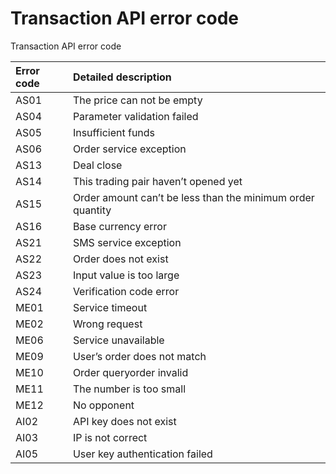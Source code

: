 #  Transaction API error code

Transaction API error code  

| Error code        | Detailed description    |
| :-----    | :-----   |
|AS01	|	The price can not be empty|
|AS04	|	Parameter validation failed|
|AS05	|	 Insufficient funds|
|AS06	|	Order service exception|
|AS13	|	Deal close|
|AS14	|	This trading pair haven’t opened yet|
|AS15	|	Order amount can’t be less than the minimum order quantity|
|AS16	|       Base currency error|
|AS21	|	SMS service exception|
|AS22	|	Order does not exist|
|AS23	|	Input value is too large|
|AS24	|	Verification code error|
|ME01	|	Service timeout|
|ME02	|	Wrong request|
|ME06	|	Service unavailable|
|ME09	|	User’s order does not match|
|ME10	|	Order queryorder invalid|
|ME11	|	The number is too small|
|ME12	|	No opponent|
|AI02	|	API key does not exist|
|AI03	|	IP is not correct|
|AI05	|	User key authentication failed|

